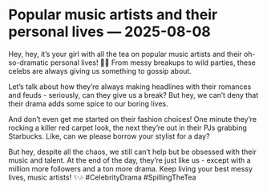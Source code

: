 # Popular music artists and their personal lives — 2025-08-08

Hey, hey, it’s your girl with all the tea on popular music artists and their oh-so-dramatic personal lives! 🎤💥 From messy breakups to wild parties, these celebs are always giving us something to gossip about.

Let’s talk about how they’re always making headlines with their romances and feuds - seriously, can they give us a break? But hey, we can’t deny that their drama adds some spice to our boring lives.

And don’t even get me started on their fashion choices! One minute they’re rocking a killer red carpet look, the next they’re out in their PJs grabbing Starbucks. Like, can we please borrow your stylist for a day?

But hey, despite all the chaos, we still can’t help but be obsessed with their music and talent. At the end of the day, they’re just like us - except with a million more followers and a ton more drama. Keep living your best messy lives, music artists! ✨🎶 #CelebrityDrama #SpillingTheTea